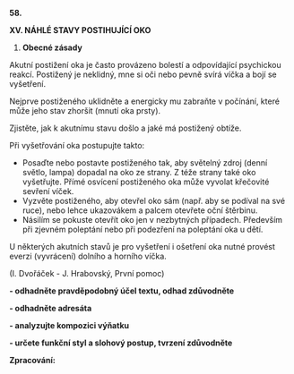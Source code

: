 **58.**

**XV. NÁHLÉ STAVY POSTIHUJÍCÍ OKO**

1. **Obecné zásady**

Akutní postižení oka je často provázeno bolestí a odpovídající psychickou reakcí. Postižený je neklidný, mne si oči nebo pevně svírá víčka a bojí se vyšetření.

Nejprve postiženého uklidněte a energicky mu zabraňte v počínání, které může jeho stav zhoršit (mnutí oka prsty).

Zjistěte, jak k akutnímu stavu došlo a jaké má postižený obtíže.

Při vyšetřování oka postupujte takto:

- Posaďte nebo postavte postiženého tak, aby světelný zdroj (denní světlo, lampa) dopadal na oko ze strany. Z téže strany také oko vyšetřujte. Přímé osvícení postiženého oka může vyvolat křečovité sevření víček.
- Vyzvěte postiženého, aby otevřel oko sám (např. aby se podíval na své ruce), nebo lehce ukazovákem a palcem otevřete oční štěrbinu.
- Násilím se pokuste otevřít oko jen v nezbytných případech. Především při zjevném poleptání nebo při podezření na poleptání oka u dětí.

U některých akutních stavů je pro vyšetření i ošetření oka nutné provést everzi (vyvrácení) dolního a horního víčka.

(I. Dvořáček - J. Hrabovský, První pomoc)

**- odhadněte pravděpodobný účel textu, odhad zdůvodněte**

**- odhadněte adresáta**

**- analyzujte kompozici výňatku**

**- určete funkční styl a slohový postup, tvrzení zdůvodněte**

**Zpracování:**

